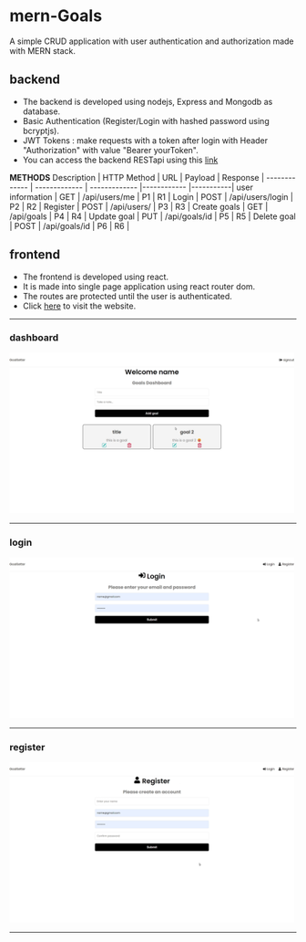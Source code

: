 # mern-Goals
A simple CRUD application with user authentication and authorization made with MERN stack.

## backend ##
* The backend is developed using nodejs, Express and Mongodb as database.
* Basic Authentication (Register/Login with hashed password using bcryptjs).
* JWT Tokens : make requests with a token after login with Header "Authorization" with value "Bearer yourToken".
* You can access the backend RESTapi using this [link](https://mernbackend-mao3.onrender.com "backend")

**METHODS**
Description      | HTTP Method   |      URL         |   Payload   |  Response |
-------------    | ------------- | -------------    |------------ |-----------|
user information | GET           | /api/users/me    |    P1       |  R1       |
Login            | POST          | /api/users/login |    P2       |  R2       |
Register         | POST          | /api/users/      |    P3       |  R3       |
Create goals     | GET           | /api/goals       |    P4       |  R4       |
Update goal      | PUT           | /api/goals/id    |    P5       |  R5       |
Delete goal      | POST          | /api/goals/id    |    P6       |  R6       |

## frontend ##
* The frontend is developed using react.
* It is made into single page application using react router dom.
* The routes are protected until the user is authenticated.
* Click [here](https://premforreal.github.io/mern-Goals/ "backend") to visit the website.
------
### dashboard ###
<img src="dashboard.png" alt="dashboard" width="500"/>

------
### login ###
<img src="login.png" alt="dashboard" width="500"/>

------
### register ###
<img src="register.png" alt="dashboard" width="500"/>

------
